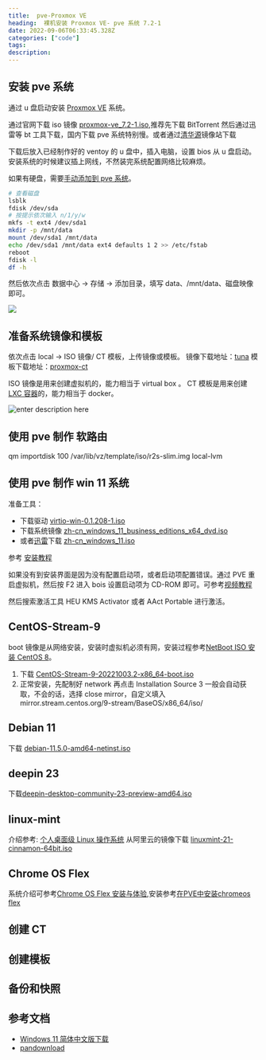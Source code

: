 ```yaml
---
title:  pve-Proxmox VE
heading:  裸机安装 Proxmox VE- pve 系统 7.2-1
date: 2022-09-06T06:33:45.328Z
categories: ["code"]
tags: 
description: 
---
```

## 安装 pve 系统
通过 u 盘启动安装 [Proxmox VE](https://pve.proxmox.com/pve-docs/pve-admin-guide.html) 系统。

通过官网下载 iso 镜像 [proxmox-ve_7.2-1.iso](https://www.proxmox.com/en/downloads/category/iso-images-pve),推荐先下载 BitTorrent 然后通过迅雷等 bt 工具下载，国内下载 pve 系统特别慢。或者通过[清华源](https://mirrors.tuna.tsinghua.edu.cn/help/proxmox/)镜像站下载


下载后放入已经制作好的 ventoy 的 u 盘中，插入电脑，设置 bios 从 u 盘启动。安装系统的时候建议插上网线，不然装完系统配置网络比较麻烦。

如果有硬盘，需要[手动添加到 pve 系统](https://blog.csdn.net/qq_22182829/article/details/119682405)。
```bash
# 查看磁盘
lsblk
fdisk /dev/sda
# 按提示依次输入 n/1/y/w
mkfs -t ext4 /dev/sda1
mkdir -p /mnt/data
mount /dev/sda1 /mnt/data
echo /dev/sda1 /mnt/data ext4 defaults 1 2 >> /etc/fstab
reboot
fdisk -l
df -h
```


然后依次点击 数据中心 -> 存储 -> 添加目录，填写 data、/mnt/data、磁盘映像 即可。


![](https://cdn.sxy21.cn/static/imgs/1662708792404.png)

## 准备系统镜像和模板

依次点击 local -> ISO 镜像/ CT 模板，上传镜像或模板。
镜像下载地址：[tuna](https://mirrors.ustc.edu.cn/proxmox/images/system/)
模板下载地址：[proxmox-ct](https://mirrors.ustc.edu.cn/proxmox/images/system/)

ISO 镜像是用来创建虚拟机的，能力相当于 virtual box 。
CT 模板是用来创建 [LXC 容器](https://262235.xyz/index.php/archives/727/)的，能力相当于 docker。

![enter description here](https://cdn.sxy21.cn/static/imgs/1662749923230.png)

## 使用 pve 制作 软路由

qm importdisk 100 /var/lib/vz/template/iso/r2s-slim.img local-lvm




## 使用 pve 制作 win 11 系统

准备工具：

- 下载驱动 [virtio-win-0.1.208-1.iso](https://foxi.buduanwang.vip/pan/%E8%BD%AF%E4%BB%B6%E6%94%B6%E9%9B%86/%E8%99%9A%E6%8B%9F%E5%8C%96/KVM/%E9%A9%B1%E5%8A%A8/)
- 下载系统镜像 [zh-cn_windows_11_business_editions_x64_dvd.iso](https://foxi.buduanwang.vip/pan/%E8%BD%AF%E4%BB%B6%E6%94%B6%E9%9B%86/ISO/)
- 或者[迅雷](https://sysin.org/blog/windows-11/#%E2%AC%87%E4%B8%8B%E8%BD%BD%E5%9C%B0%E5%9D%80)下载   [zh-cn_windows_11.iso](ed2k://|file|zh-cn_windows_11_business_editions_x64_dvd_f5f6bcbd.iso|5413181440|88CA1AE28F5F8A238647561B5C00E511|/)



参考 [安装教程](https://www.gordon2000.com/2021/10/pvewindows-11-step-by-step.html)

如果没有到安装界面是因为没有配置启动项，或者启动项配置错误。通过 PVE 重启虚拟机，然后按 F2 进入 bois 设置启动项为 CD-ROM 即可。可参考[视频教程](https://www.bilibili.com/s/video/BV16L4y1B7F3)

然后搜索激活工具 HEU KMS Activator 或者 AAct Portable 进行激活。


## CentOS-Stream-9
boot 镜像是从网络安装，安装时虚拟机必须有网，安装过程参考[NetBoot ISO 安装 CentOS 8](https://linuxhint.com/install_centos8_netboot_iso/)。
1. 下载 [CentOS-Stream-9-20221003.2-x86_64-boot.iso](http://mirror.stream.centos.org/9-stream/BaseOS/x86_64/iso/)
2. 正常安装，先配制好 network 再点击 Installation Source
3  一般会自动获取，不会的话，选择 close mirror，自定义填入 mirror.stream.centos.org/9-stream/BaseOS/x86_64/iso/

## Debian 11

下载 [debian-11.5.0-amd64-netinst.iso](https://www.debian.org/download)


## deepin 23
下载[deepin-desktop-community-23-preview-amd64.iso](https://www.deepin.org/zh/download/)

## linux-mint 
介绍参考: [个人桌面级 Linux 操作系统](https://www.iplaysoft.com/linux-mint.html)
从阿里云的镜像下载 [linuxmint-21-cinnamon-64bit.iso](https://linuxmint.com/edition.php?id=299)

## Chrome OS Flex

系统介绍可参考[Chrome OS Flex 安装与体验](https://sspai.com/post/72764),安装参考[在PVE中安装chromeos flex](https://yyr.moe/index.php/100/)


## 创建 CT


## 创建模板

## 备份和快照


## 参考文档 
- [Windows 11 简体中文版下载](https://sysin.org/blog/windows-11/#%E2%AC%87%E4%B8%8B%E8%BD%BD%E5%9C%B0%E5%9D%80)
- [pandownload](https://pandownload.net/document/download.html)



